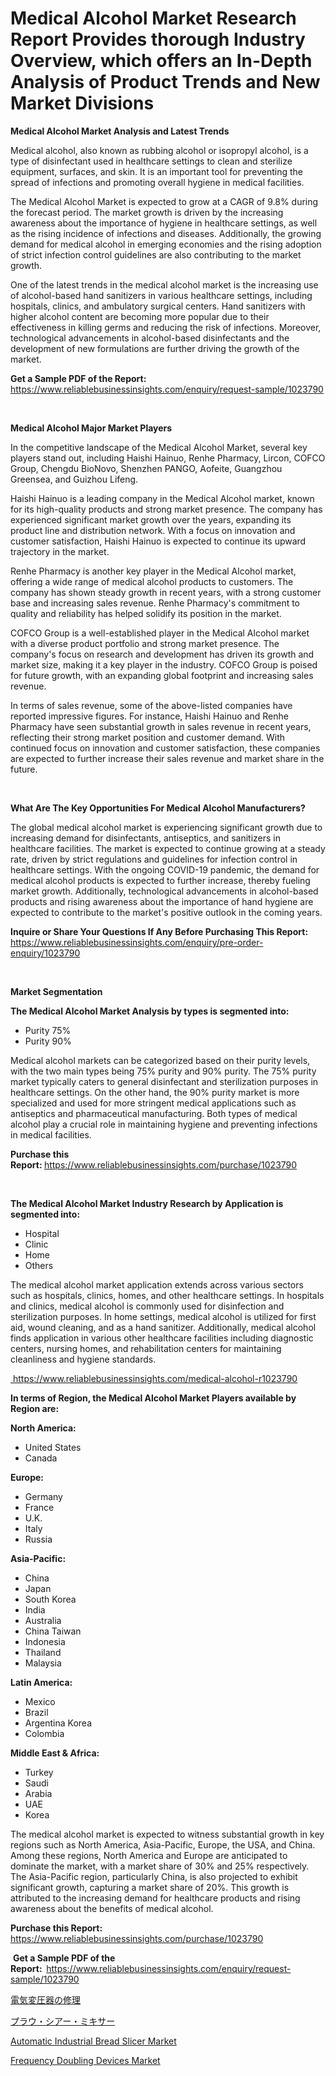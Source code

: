 <p><h1>Medical Alcohol Market Research Report Provides thorough Industry Overview, which offers an In-Depth Analysis of Product Trends and New Market Divisions</h1></p><p><strong>Medical Alcohol Market Analysis and Latest Trends</strong></p>
<p><p>Medical alcohol, also known as rubbing alcohol or isopropyl alcohol, is a type of disinfectant used in healthcare settings to clean and sterilize equipment, surfaces, and skin. It is an important tool for preventing the spread of infections and promoting overall hygiene in medical facilities.</p><p>The Medical Alcohol Market is expected to grow at a CAGR of 9.8% during the forecast period. The market growth is driven by the increasing awareness about the importance of hygiene in healthcare settings, as well as the rising incidence of infections and diseases. Additionally, the growing demand for medical alcohol in emerging economies and the rising adoption of strict infection control guidelines are also contributing to the market growth.</p><p>One of the latest trends in the medical alcohol market is the increasing use of alcohol-based hand sanitizers in various healthcare settings, including hospitals, clinics, and ambulatory surgical centers. Hand sanitizers with higher alcohol content are becoming more popular due to their effectiveness in killing germs and reducing the risk of infections. Moreover, technological advancements in alcohol-based disinfectants and the development of new formulations are further driving the growth of the market.</p></p>
<p><strong>Get a Sample PDF of the Report:&nbsp;</strong> <a href="https://www.reliablebusinessinsights.com/enquiry/request-sample/1023790">https://www.reliablebusinessinsights.com/enquiry/request-sample/1023790</a></p>
<p>&nbsp;</p>
<p><strong>Medical Alcohol Major Market Players</strong></p>
<p><p>In the competitive landscape of the Medical Alcohol Market, several key players stand out, including Haishi Hainuo, Renhe Pharmacy, Lircon, COFCO Group, Chengdu BioNovo, Shenzhen PANGO, Aofeite, Guangzhou Greensea, and Guizhou Lifeng.</p><p>Haishi Hainuo is a leading company in the Medical Alcohol market, known for its high-quality products and strong market presence. The company has experienced significant market growth over the years, expanding its product line and distribution network. With a focus on innovation and customer satisfaction, Haishi Hainuo is expected to continue its upward trajectory in the market.</p><p>Renhe Pharmacy is another key player in the Medical Alcohol market, offering a wide range of medical alcohol products to customers. The company has shown steady growth in recent years, with a strong customer base and increasing sales revenue. Renhe Pharmacy's commitment to quality and reliability has helped solidify its position in the market.</p><p>COFCO Group is a well-established player in the Medical Alcohol market with a diverse product portfolio and strong market presence. The company's focus on research and development has driven its growth and market size, making it a key player in the industry. COFCO Group is poised for future growth, with an expanding global footprint and increasing sales revenue.</p><p>In terms of sales revenue, some of the above-listed companies have reported impressive figures. For instance, Haishi Hainuo and Renhe Pharmacy have seen substantial growth in sales revenue in recent years, reflecting their strong market position and customer demand. With continued focus on innovation and customer satisfaction, these companies are expected to further increase their sales revenue and market share in the future.</p></p>
<p>&nbsp;</p>
<p><strong>What Are The Key Opportunities For Medical Alcohol Manufacturers?</strong></p>
<p><p>The global medical alcohol market is experiencing significant growth due to increasing demand for disinfectants, antiseptics, and sanitizers in healthcare facilities. The market is expected to continue growing at a steady rate, driven by strict regulations and guidelines for infection control in healthcare settings. With the ongoing COVID-19 pandemic, the demand for medical alcohol products is expected to further increase, thereby fueling market growth. Additionally, technological advancements in alcohol-based products and rising awareness about the importance of hand hygiene are expected to contribute to the market's positive outlook in the coming years.</p></p>
<p><strong>Inquire or Share Your Questions If Any Before Purchasing This Report:</strong> <a href="https://www.reliablebusinessinsights.com/enquiry/pre-order-enquiry/1023790">https://www.reliablebusinessinsights.com/enquiry/pre-order-enquiry/1023790</a></p>
<p>&nbsp;</p>
<p><strong>Market Segmentation</strong></p>
<p><strong>The Medical Alcohol Market Analysis by types is segmented into:</strong></p>
<p><ul><li>Purity 75%</li><li>Purity 90%</li></ul></p>
<p><p>Medical alcohol markets can be categorized based on their purity levels, with the two main types being 75% purity and 90% purity. The 75% purity market typically caters to general disinfectant and sterilization purposes in healthcare settings. On the other hand, the 90% purity market is more specialized and used for more stringent medical applications such as antiseptics and pharmaceutical manufacturing. Both types of medical alcohol play a crucial role in maintaining hygiene and preventing infections in medical facilities.</p></p>
<p><strong>Purchase this Report:&nbsp;</strong><a href="https://www.reliablebusinessinsights.com/purchase/1023790">https://www.reliablebusinessinsights.com/purchase/1023790</a></p>
<p>&nbsp;</p>
<p><strong>The Medical Alcohol Market Industry Research by Application is segmented into:</strong></p>
<p><ul><li>Hospital</li><li>Clinic</li><li>Home</li><li>Others</li></ul></p>
<p><p>The medical alcohol market application extends across various sectors such as hospitals, clinics, homes, and other healthcare settings. In hospitals and clinics, medical alcohol is commonly used for disinfection and sterilization purposes. In home settings, medical alcohol is utilized for first aid, wound cleaning, and as a hand sanitizer. Additionally, medical alcohol finds application in various other healthcare facilities including diagnostic centers, nursing homes, and rehabilitation centers for maintaining cleanliness and hygiene standards.</p></p>
<p><a href="https://www.reliablebusinessinsights.com/medical-alcohol-r1023790">&nbsp;https://www.reliablebusinessinsights.com/medical-alcohol-r1023790</a></p>
<p><strong>In terms of Region, the Medical Alcohol Market Players available by Region are:</strong></p>
<p>
    <p> <strong> North America: </strong>
        <ul>
            <li>United States</li>
            <li>Canada</li>
        </ul>
        </p> 
    <p> <strong> Europe: </strong>
        <ul>
            <li>Germany</li>
            <li>France</li>
            <li>U.K.</li>
            <li>Italy</li>
            <li>Russia</li>
        </ul>
        </p> 
    <p> <strong> Asia-Pacific: </strong>
        <ul>
            <li>China</li>
            <li>Japan</li>
            <li>South Korea</li>
            <li>India</li>
            <li>Australia</li>
            <li>China Taiwan</li>
            <li>Indonesia</li>
            <li>Thailand</li>
            <li>Malaysia</li>
        </ul>
        </p> 
    <p> <strong> Latin America: </strong>
        <ul>
            <li>Mexico</li>
            <li>Brazil</li>
            <li>Argentina Korea</li>
            <li>Colombia</li>
        </ul>
        </p> 
    <p> <strong> Middle East & Africa: </strong>
        <ul>
            <li>Turkey</li>
            <li>Saudi</li>
            <li>Arabia</li>
            <li>UAE</li>
            <li>Korea</li>
        </ul>
    </p>
    </p>
<p><p>The medical alcohol market is expected to witness substantial growth in key regions such as North America, Asia-Pacific, Europe, the USA, and China. Among these regions, North America and Europe are anticipated to dominate the market, with a market share of 30% and 25% respectively. The Asia-Pacific region, particularly China, is also projected to exhibit significant growth, capturing a market share of 20%. This growth is attributed to the increasing demand for healthcare products and rising awareness about the benefits of medical alcohol.</p></p>
<p><strong>Purchase this Report: </strong><a href="https://www.reliablebusinessinsights.com/purchase/1023790">https://www.reliablebusinessinsights.com/purchase/1023790</a></p>
<p>&nbsp;<strong>Get a Sample PDF of the Report:&nbsp;&nbsp;</strong><a href="https://www.reliablebusinessinsights.com/enquiry/request-sample/1023790">https://www.reliablebusinessinsights.com/enquiry/request-sample/1023790</a></p>
<p><strong></strong></p>
<p><p><a href="https://github.com/deonnorth8/Market-Research-Report-List-1/blob/main/6483627171003.md">電気変圧器の修理</a></p><p><a href="https://github.com/LizaHeller2023/Market-Research-Report-List-1/blob/main/2356183171004.md">プラウ・シアー・ミキサー</a></p><p><a href="https://github.com/JeanneSawayn2023/Market-Research-Report-List-1/blob/main/automatic-industrial-bread-slicer-market.md">Automatic Industrial Bread Slicer Market</a></p><p><a href="https://github.com/mdmisese/Market-Research-Report-List-1/blob/main/frequency-doubling-devices-market.md">Frequency Doubling Devices Market</a></p></p>